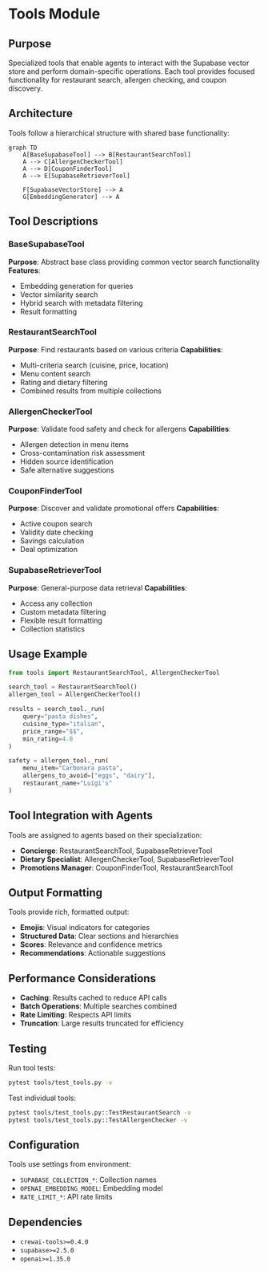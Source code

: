 # Tools Module

## Purpose
Specialized tools that enable agents to interact with the Supabase vector store and perform domain-specific operations. Each tool provides focused functionality for restaurant search, allergen checking, and coupon discovery.

## Architecture
Tools follow a hierarchical structure with shared base functionality:

```mermaid
graph TD
    A[BaseSupabaseTool] --> B[RestaurantSearchTool]
    A --> C[AllergenCheckerTool]
    A --> D[CouponFinderTool]
    A --> E[SupabaseRetrieverTool]
    
    F[SupabaseVectorStore] --> A
    G[EmbeddingGenerator] --> A
```

## Tool Descriptions

### BaseSupabaseTool
**Purpose**: Abstract base class providing common vector search functionality
**Features**:
- Embedding generation for queries
- Vector similarity search
- Hybrid search with metadata filtering
- Result formatting

### RestaurantSearchTool
**Purpose**: Find restaurants based on various criteria
**Capabilities**:
- Multi-criteria search (cuisine, price, location)
- Menu content search
- Rating and dietary filtering
- Combined results from multiple collections

### AllergenCheckerTool
**Purpose**: Validate food safety and check for allergens
**Capabilities**:
- Allergen detection in menu items
- Cross-contamination risk assessment
- Hidden source identification
- Safe alternative suggestions

### CouponFinderTool
**Purpose**: Discover and validate promotional offers
**Capabilities**:
- Active coupon search
- Validity date checking
- Savings calculation
- Deal optimization

### SupabaseRetrieverTool
**Purpose**: General-purpose data retrieval
**Capabilities**:
- Access any collection
- Custom metadata filtering
- Flexible result formatting
- Collection statistics

## Usage Example

```python
from tools import RestaurantSearchTool, AllergenCheckerTool

search_tool = RestaurantSearchTool()
allergen_tool = AllergenCheckerTool()

results = search_tool._run(
    query="pasta dishes",
    cuisine_type="italian",
    price_range="$$",
    min_rating=4.0
)

safety = allergen_tool._run(
    menu_item="Carbonara pasta",
    allergens_to_avoid=["eggs", "dairy"],
    restaurant_name="Luigi's"
)
```

## Tool Integration with Agents

Tools are assigned to agents based on their specialization:
- **Concierge**: RestaurantSearchTool, SupabaseRetrieverTool
- **Dietary Specialist**: AllergenCheckerTool, SupabaseRetrieverTool
- **Promotions Manager**: CouponFinderTool, RestaurantSearchTool

## Output Formatting

Tools provide rich, formatted output:
- **Emojis**: Visual indicators for categories
- **Structured Data**: Clear sections and hierarchies
- **Scores**: Relevance and confidence metrics
- **Recommendations**: Actionable suggestions

## Performance Considerations

- **Caching**: Results cached to reduce API calls
- **Batch Operations**: Multiple searches combined
- **Rate Limiting**: Respects API limits
- **Truncation**: Large results truncated for efficiency

## Testing

Run tool tests:
```bash
pytest tools/test_tools.py -v
```

Test individual tools:
```bash
pytest tools/test_tools.py::TestRestaurantSearch -v
pytest tools/test_tools.py::TestAllergenChecker -v
```

## Configuration

Tools use settings from environment:
- `SUPABASE_COLLECTION_*`: Collection names
- `OPENAI_EMBEDDING_MODEL`: Embedding model
- `RATE_LIMIT_*`: API rate limits

## Dependencies
- `crewai-tools>=0.4.0`
- `supabase>=2.5.0`
- `openai>=1.35.0`